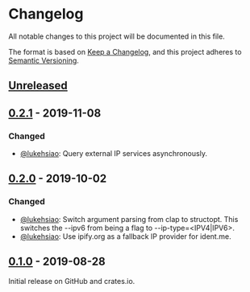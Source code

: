 # Changelog
All notable changes to this project will be documented in this file.

The format is based on [Keep a Changelog](https://keepachangelog.com/en/1.0.0/),
and this project adheres to [Semantic Versioning](https://semver.org/spec/v2.0.0.html).

## [Unreleased]

## [0.2.1] - 2019-11-08
### Changed
- [@lukehsiao][lh]: Query external IP services asynchronously.

## [0.2.0] - 2019-10-02
### Changed
- [@lukehsiao][lh]: Switch argument parsing from clap to structopt. This
  switches the --ipv6 from being a flag to --ip-type=<IPV4|IPV6>.
- [@lukehsiao][lh]: Use ipify.org as a fallback IP provider for ident.me.

## [0.1.0] - 2019-08-28
Initial release on GitHub and crates.io.


[lh]: https://github.com/lukehsiao

[Unreleased]: https://github.com/lukehsiao/netlify-ddns-rs/compare/v0.2.1...master
[0.2.1]: https://github.com/lukehsiao/netlify-ddns-rs/compare/v0.2.0...v0.2.1
[0.2.0]: https://github.com/lukehsiao/netlify-ddns-rs/compare/v0.1.0...v0.2.0
[0.1.0]: https://github.com/lukehsiao/netlify-ddns-rs/releases/tag/v0.1.0
